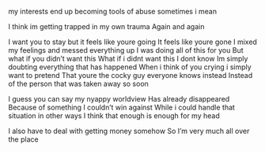 my interests end up becoming tools of abuse 
sometimes i mean

I think im getting trapped in my own trauma
Again and again

I want you to stay but it feels like youre going
It feels like youre gone
I mixed my feelings and messed everything up
I was doing all of this for you
But what if you didn’t want this
What if i didnt want this
I dont know
Im simply doubting everything that has happened 
When i think of you crying i simply want to pretend
That youre the cocky guy everyone knows instead 
Instead of the person that was taken away so soon

I guess you can say my nyappy worldview 
Has already disappeared 
Because of something I couldn’t win against 
While i could handle that situation in other ways
I think that enough is enough for my head

I also have to deal with getting money somehow
So I’m very much all over the place